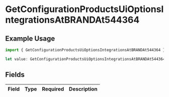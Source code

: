 # GetConfigurationProductsUiOptionsIntegrationsAtBRANDAt544364

## Example Usage

```typescript
import { GetConfigurationProductsUiOptionsIntegrationsAtBRANDAt544364 } from "@vercel/sdk/models/getconfigurationproductsop.js";

let value: GetConfigurationProductsUiOptionsIntegrationsAtBRANDAt544364 = {};
```

## Fields

| Field       | Type        | Required    | Description |
| ----------- | ----------- | ----------- | ----------- |